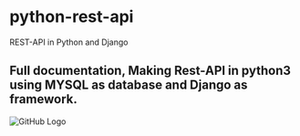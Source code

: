 # python-rest-api
REST-API in Python and Django

## Full documentation, Making Rest-API in python3 using MYSQL as database and Django as framework.

![GitHub Logo](h)
